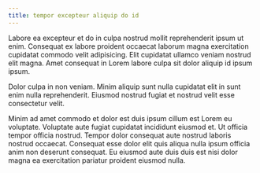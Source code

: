 ```yaml
---
title: tempor excepteur aliquip do id
---
```


Labore ea excepteur et do in culpa nostrud mollit reprehenderit ipsum ut enim. Consequat ex labore proident occaecat laborum magna exercitation cupidatat commodo velit adipisicing. Elit cupidatat ullamco veniam nostrud elit magna. Amet consequat in Lorem labore culpa sit dolor aliquip id ipsum ipsum.

Dolor culpa in non veniam. Minim aliquip sunt nulla cupidatat elit in sunt enim nulla reprehenderit. Eiusmod nostrud fugiat et nostrud velit esse consectetur velit.

Minim ad amet commodo et dolor est duis ipsum cillum est Lorem eu voluptate. Voluptate aute fugiat cupidatat incididunt eiusmod et. Ut officia tempor officia nostrud. Tempor dolor consequat aute nostrud laboris nostrud occaecat. Consequat esse dolor elit quis aliqua nulla ipsum officia anim non deserunt consequat. Eu eiusmod aute duis duis est nisi dolor magna ea exercitation pariatur proident eiusmod nulla.